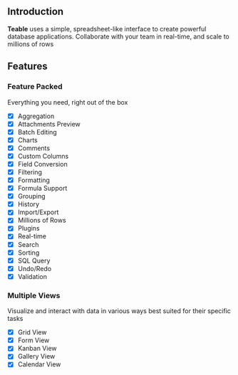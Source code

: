## Introduction

**Teable** uses a simple, spreadsheet-like interface to create powerful database applications. Collaborate with your team in real-time, and scale to millions of rows

## Features

### Feature Packed

Everything you need, right out of the box

- [x] Aggregation
- [x] Attachments Preview
- [x] Batch Editing
- [x] Charts
- [x] Comments
- [x] Custom Columns
- [x] Field Conversion
- [x] Filtering
- [x] Formatting
- [x] Formula Support
- [x] Grouping
- [x] History
- [x] Import/Export
- [x] Millions of Rows
- [x] Plugins
- [x] Real-time
- [x] Search
- [x] Sorting
- [x] SQL Query
- [x] Undo/Redo
- [x] Validation

### Multiple Views

Visualize and interact with data in various ways best suited for their specific tasks

- [x] Grid View
- [x] Form View
- [x] Kanban View
- [x] Gallery View
- [x] Calendar View
